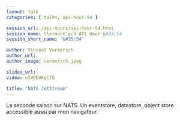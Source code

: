 ```yaml
---
layout: talk
categories: [ talks, api-hour-54 ]

session_url: /api-hours/api-hour-54.html
session_name: Clermont'ech API Hour &#35;54
session_short_name: "&#35;54"

author: Vincent Vermersch
author_url:
author_image: vermersch.jpeg

slides_url:
video: mI4DEUKgC7Q

title: "NATS JetStream"
---
```


La seconde saison sur NATS.
Un eventstore, datastore, object store accessible aussi par mon navigateur.
